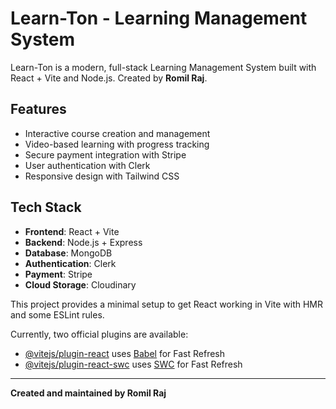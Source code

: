 # Learn-Ton - Learning Management System

Learn-Ton is a modern, full-stack Learning Management System built with React + Vite and Node.js. Created by **Romil Raj**.

## Features

- Interactive course creation and management
- Video-based learning with progress tracking
- Secure payment integration with Stripe
- User authentication with Clerk
- Responsive design with Tailwind CSS

## Tech Stack

- **Frontend**: React + Vite
- **Backend**: Node.js + Express
- **Database**: MongoDB
- **Authentication**: Clerk
- **Payment**: Stripe
- **Cloud Storage**: Cloudinary

This project provides a minimal setup to get React working in Vite with HMR and some ESLint rules.

Currently, two official plugins are available:

- [@vitejs/plugin-react](https://github.com/vitejs/vite-plugin-react/blob/main/packages/plugin-react/README.md) uses [Babel](https://babeljs.io/) for Fast Refresh
- [@vitejs/plugin-react-swc](https://github.com/vitejs/vite-plugin-react-swc) uses [SWC](https://swc.rs/) for Fast Refresh

---
**Created and maintained by Romil Raj**
